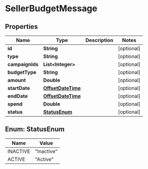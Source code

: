 
# SellerBudgetMessage

## Properties
Name | Type | Description | Notes
------------ | ------------- | ------------- | -------------
**id** | **String** |  |  [optional]
**type** | **String** |  |  [optional]
**campaignIds** | **List&lt;Integer&gt;** |  |  [optional]
**budgetType** | **String** |  |  [optional]
**amount** | **Double** |  |  [optional]
**startDate** | [**OffsetDateTime**](OffsetDateTime.md) |  |  [optional]
**endDate** | [**OffsetDateTime**](OffsetDateTime.md) |  |  [optional]
**spend** | **Double** |  |  [optional]
**status** | [**StatusEnum**](#StatusEnum) |  |  [optional]


<a name="StatusEnum"></a>
## Enum: StatusEnum
Name | Value
---- | -----
INACTIVE | &quot;Inactive&quot;
ACTIVE | &quot;Active&quot;



